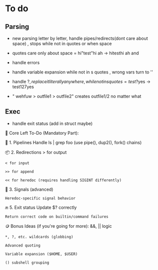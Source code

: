 # To do

## Parsing
- new parsing letter by letter, handle pipes/redirects(dont care about space) , stops while not in quotes or when space 
- quotes care only about space = hi"test"hi ah -> hitesthi ah  and 
- handle errors
- handle variable expansion while not in s quotes , wrong vars turn to ''
- handle $? , replace it literally anywhere , while not in s quotes = test$?yes -> test127yes

- " wehfuw > outfile1 >  outfile2"  creates outfile1/2 no matter what


## Exec
- handle exit status (add in struct maybe)


🧩 Core Left To-Do (Mandatory Part):

🔁 1. Pipelines
	Handle ls | grep foo (use pipe(), dup2(), fork() chains)

📦 2. Redirections
	> for output

	< for input

	>> for append

	<< for heredoc (requires handling SIGINT differently)

👻 3. Signals (advanced)

	Heredoc-specific signal behavior

🔚 5. Exit status
	Update $? correctly

	Return correct code on builtin/command failures

🪙 Bonus Ideas (if you're going for more):
	&&, || logic

	*, ?, etc. wildcards (globbing)

	Advanced quoting

	Variable expansion ($HOME, $USER)

	() subshell grouping